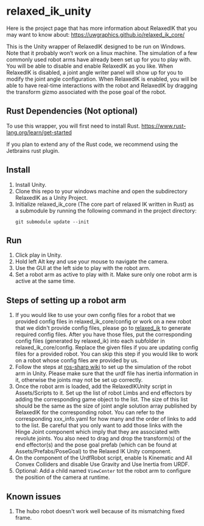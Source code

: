 # relaxed_ik_unity
Here is the project page that has more information about RelaxedIK that you may want to know about: https://uwgraphics.github.io/relaxed_ik_core/

This is the Unity wrapper of RelaxedIK designed to be run on Windows. Note that it probably won’t work on a linux machine. The simulation of a few commonly used robot arms have already been set up for you to play with. You will be able to disable and enable RelaxedIK as you like. When RelaxedIK is disabled, a joint angle writer panel will show up for you to modify the joint angle configuration. When RelaxedIK is enabled, you will be able to have real-time interactions with the robot and RelaxedIK by dragging the transform gizmo associated with the pose goal of the robot.

## Rust Dependencies (Not optional)
To use this wrapper, you will first need to install Rust. https://www.rust-lang.org/learn/get-started

If you plan to extend any of the Rust code, we recommend using the Jetbrains rust plugin.

## Install
1. Install Unity.
2. Clone this repo to your windows machine and open the subdirectory RelaxedIK as a Unity Project.
3. Initialize relaxed_ik_core (The core part of relaxed IK written in Rust) as a submodule by running the following command in the project directory: 
	```
	git submodule update --init
	```
   
## Run
1. Click play in Unity.
2. Hold left Alt key and use your mouse to navigate the camera.
3. Use the GUI at the left side to play with the robot arm.
4. Set a robot arm as active to play with it. Make sure only one robot arm is active at the same time.

## Steps of setting up a robot arm
1. If you would like to use your own config files for a robot that we provided config files in relaxed_ik_core/config or work on a new robot that we didn't provide config files, please go to [relaxed_ik](https://github.com/uwgraphics/relaxed_ik) to generate required config files. After you have those files, put the corresponding config files (generated by relaxed_ik) into each subfolder in relaxed_ik_core/config. Replace the given files if you are updating config files for a provided robot. You can skip this step if you would like to work on a robot whose config files are provided by us.
2. Follow the steps at [ros-sharp wiki](https://github.com/siemens/ros-sharp/wiki/User_App_NoROS_ImportURDFOnWindows) to set up the simulation of the robot arm in Unity. Please make sure that the urdf file has inertia information in it, otherwise the joints may not be set up correctly.
3. Once the robot arm is loaded, add the RelaxedIKUnity script in Assets/Scripts to it. Set up the list of robot Limbs and end effectors by adding the corresponding game object to the list. The size of this list should be the same as the size of joint angle solution array published by RelaxedIK for the corresponding robot. You can refer to the corresponding xxx_info.yaml for how many and the order of links to add to the list. Be careful that you only want to add those links with the Hinge Joint component which imply that they are associated with revolute joints. You also need to drag and drop the transform(s) of the end effector(s) and the pose goal prefab (which can be found at Assets/Prefabs/PoseGoal) to the Relaxed IK Unity component.
4. On the component of the UrdfRobot script, enable Is Kinematic and All Convex Colliders and disable Use Gravity and Use Inertia from URDF.
5. Optional: Add a child named `ViewCenter` tot the robot arm to configure the position of the camera at runtime.


## Known issues
1. The hubo robot doesn't work well because of its mismatching fixed frame.